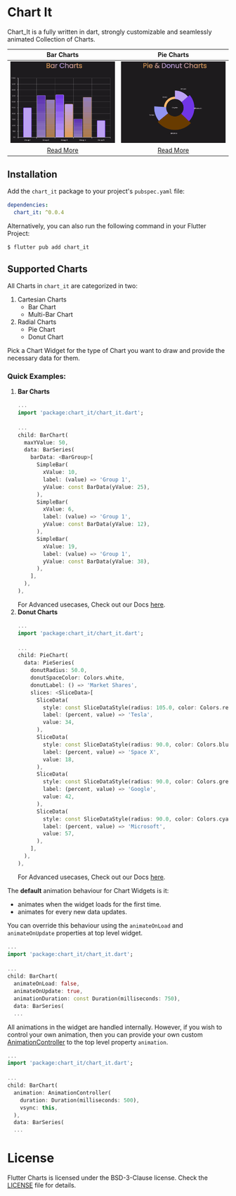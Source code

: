 <!-- TODO: Add Banners Above Here -->
# Chart It

Chart_It is a fully written in dart, strongly customizable and seamlessly animated Collection of Charts.

|                                               Bar Charts                                                |                                               Pie Charts                                                |
|:-------------------------------------------------------------------------------------------------------:|:-------------------------------------------------------------------------------------------------------:|
| ![barcharts](https://github.com/wednesday-solutions/chart_it/raw/dev/pub_images/bar-charts-read-me.gif) | ![piecharts](https://github.com/wednesday-solutions/chart_it/raw/dev/pub_images/pie-charts-read-me.gif) |
|                    [Read More](https://flutter.wednesday.is/charts/guides/bar-chart)                    |               [Read More](https://flutter.wednesday.is/charts/guides/pie-and-donut-chart)               |

## Installation
Add the `chart_it` package to your project's `pubspec.yaml` file:
```yaml
dependencies:
  chart_it: ^0.0.4
```
Alternatively, you can also run the following command in your Flutter Project:
```shell
$ flutter pub add chart_it
```

## Supported Charts
All Charts in `chart_it` are categorized in two:

1. Cartesian Charts
   * Bar Chart
   * Multi-Bar Chart
2. Radial Charts
   * Pie Chart
   * Donut Chart

Pick a Chart Widget for the type of Chart you want to draw and provide the necessary data for them.

### Quick Examples:
1. **Bar Charts**
   ```dart
   ...
   import 'package:chart_it/chart_it.dart';
   
   ...
   child: BarChart(
     maxYValue: 50,
     data: BarSeries(  
       barData: <BarGroup>[
         SimpleBar(  
           xValue: 10,  
           label: (value) => 'Group 1',  
           yValue: const BarData(yValue: 25),  
         ),  
         SimpleBar(  
           xValue: 6,  
           label: (value) => 'Group 1',  
           yValue: const BarData(yValue: 12),  
         ),  
         SimpleBar(  
           xValue: 19,  
           label: (value) => 'Group 1',  
           yValue: const BarData(yValue: 38),  
         ),
       ],  
     ),
   ),
   ```
   For Advanced usecases, Check out our Docs [here](https://flutter.wednesday.is/charts/guides/bar-chart).
2. **Donut Charts**
   ```dart
   ...
   import 'package:chart_it/chart_it.dart';
   
   ...
   child: PieChart(
     data: PieSeries(
       donutRadius: 50.0,  
       donutSpaceColor: Colors.white,  
       donutLabel: () => 'Market Shares',
       slices: <SliceData>[
         SliceData(  
           style: const SliceDataStyle(radius: 105.0, color: Colors.red),  
           label: (percent, value) => 'Tesla',  
           value: 34,  
         ),
         SliceData(  
           style: const SliceDataStyle(radius: 90.0, color: Colors.blueGrey),  
           label: (percent, value) => 'Space X',  
           value: 18,  
         ),
         SliceData(  
           style: const SliceDataStyle(radius: 90.0, color: Colors.green),  
           label: (percent, value) => 'Google',  
           value: 42,  
         ),  
         SliceData(  
           style: const SliceDataStyle(radius: 90.0, color: Colors.cyanAccent),  
           label: (percent, value) => 'Microsoft',  
           value: 57,  
         ),
       ],
     ),
   ),
   ```
   For Advanced usecases, Check out our Docs [here](https://flutter.wednesday.is/charts/guides/pie-and-donut-chart).

The **default** animation behaviour for Chart Widgets is it:
- animates when the widget loads for the first time.
- animates for every new data updates.

You can override this behaviour using the `animateOnLoad` and `animateOnUpdate` properties at top level widget.

```dart
...
import 'package:chart_it/chart_it.dart';
	
...
child: BarChart(
  animateOnLoad: false,
  animateOnUpdate: true,
  animationDuration: const Duration(milliseconds: 750),
  data: BarSeries(
  ...
```

All animations in the widget are handled internally. However, if you wish to control your own animation, then you can provide your own custom [AnimationController](https://api.flutter.dev/flutter/animation/AnimationController-class.html) to the top level property `animation`.

```dart
...
import 'package:chart_it/chart_it.dart';
	
...
child: BarChart(
  animation: AnimationController(
    duration: Duration(milliseconds: 500),
    vsync: this, 
  ),
  data: BarSeries(
  ...
```

# License

Flutter Charts is licensed under the BSD-3-Clause license. Check the [LICENSE](https://github.com/wednesday-solutions/flutter-charts/blob/dev/LICENSE) file for details.